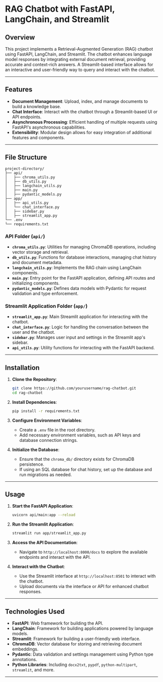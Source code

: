 
# **RAG Chatbot with FastAPI, LangChain, and Streamlit**

## **Overview**

This project implements a Retrieval-Augmented Generation (RAG) chatbot using FastAPI, LangChain, and Streamlit. The chatbot enhances language model responses by integrating external document retrieval, providing accurate and context-rich answers. A Streamlit-based interface allows for an interactive and user-friendly way to query and interact with the chatbot.

---

## **Features**

- **Document Management**: Upload, index, and manage documents to build a knowledge base.
- **Chat Interface**: Interact with the chatbot through a Streamlit-based UI or API endpoints.
- **Asynchronous Processing**: Efficient handling of multiple requests using FastAPI's asynchronous capabilities.
- **Extensibility**: Modular design allows for easy integration of additional features and components.

---

## **File Structure**

```
project-directory/
├── api/
│   ├── chroma_utils.py
│   ├── db_utils.py
│   ├── langchain_utils.py
│   ├── main.py
│   ├── pydantic_models.py                
├── app/
│   ├── api_utils.py  
│   └── chat_interface.py
│   ├── sidebar.py
│   ├── streamlit_app.py
└── .env    
└── requirements.txt
```

### **API Folder (`api/`)**
- **`chroma_utils.py`**: Utilities for managing ChromaDB operations, including vector storage and retrieval.
- **`db_utils.py`**: Functions for database interactions, managing chat history and document metadata.
- **`langchain_utils.py`**: Implements the RAG chain using LangChain components.
- **`main.py`**: Entry point for the FastAPI application, defining API routes and initializing components.
- **`pydantic_models.py`**: Defines data models with Pydantic for request validation and type enforcement.

### **Streamlit Application Folder (`app/`)**
- **`streamlit_app.py`**: Main Streamlit application for interacting with the chatbot.
- **`chat_interface.py`**: Logic for handling the conversation between the user and the chatbot.
- **`sidebar.py`**: Manages user input and settings in the Streamlit app's sidebar.
- **`api_utils.py`**: Utility functions for interacting with the FastAPI backend.

---

## **Installation**

1. **Clone the Repository**:
   ```bash
   git clone https://github.com/yourusername/rag-chatbot.git
   cd rag-chatbot
   ```

2. **Install Dependencies**:
   ```bash
   pip install -r requirements.txt
   ```

3. **Configure Environment Variables**:
   - Create a `.env` file in the root directory.
   - Add necessary environment variables, such as API keys and database connection strings.

4. **Initialize the Database**:
   - Ensure that the `chroma_db/` directory exists for ChromaDB persistence.
   - If using an SQL database for chat history, set up the database and run migrations as needed.

---

## **Usage**

1. **Start the FastAPI Application**:
   ```bash
   uvicorn api/main:app --reload
   ```

2. **Run the Streamlit Application**:
   ```bash
   streamlit run app/streamlit_app.py
   ```

3. **Access the API Documentation**:
   - Navigate to `http://localhost:8000/docs` to explore the available endpoints and interact with the API.

4. **Interact with the Chatbot**:
   - Use the Streamlit interface at `http://localhost:8501` to interact with the chatbot.
   - Upload documents via the interface or API for enhanced chatbot responses.
---

## **Technologies Used**

- **FastAPI**: Web framework for building the API.
- **LangChain**: Framework for building applications powered by language models.
- **Streamlit**: Framework for building a user-friendly web interface.
- **ChromaDB**: Vector database for storing and retrieving document embeddings.
- **Pydantic**: Data validation and settings management using Python type annotations.
- **Python Libraries**: Including `docx2txt`, `pypdf`, `python-multipart`, `streamlit`, and more.

---
